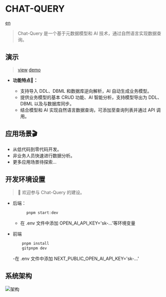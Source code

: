
# CHAT-QUERY

[en](./README.md)

> Chat-Query 是一个基于元数据模型和 AI 技术，通过自然语言实现数据查询。

## 演示

> [view](https://chat-quey.netlify.app/)
> [demo](https://cdn.glitch.me/fd139a45-4a65-41b6-9634-41617ab20cdc/%E6%BC%94%E7%A4%BA.gif?v=1686907695067)

+ **功能特点🐂：**

	- 支持导入 DDL、DBML 和数据库逆向解析，AI 自动生成业务模型。
	- 提供业务模型的基本 CRUD 功能、AI 智能分析，支持模型导出为 DDL、DBML 以及与数据库同步。
	- 结合模型和 AI 实现自然语言数据查询，可添加至查询列表并通过 API 调用。

## 应用场景🎬

+ 从低代码到零代码开发。
+ 非业务人员快速进行数据分析。
+ 更多应用场景待探索...

## 开发环境设置

> 👏 欢迎参与 Chat-Query 的建设。

+ 后端：

  ```js
		pnpm start:dev
	```
	- 在 .env 文件中添加 OPEN_AI_API_KEY='sk-...'等环境变量

+ 前端

	```js
		pnpm install
		gitpnpm dev
	```
	-在 .env 文件中添加 NEXT_PUBLIC_OPEN_AI_API_KEY='sk-...'

## 系统架构

![架构](https://cdn.glitch.global/fd139a45-4a65-41b6-9634-41617ab20cdc/%E6%97%A0%E6%A0%87%E9%A2%98-2023-05-31-1202%20(1).png?v=1686908252244)